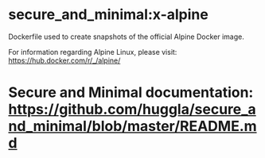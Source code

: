 # secure_and_minimal:x-alpine
Dockerfile used to create snapshots of the official Alpine Docker image.

For information regarding Alpine Linux, please visit: https://hub.docker.com/r/_/alpine/ 

# Secure and Minimal documentation: https://github.com/huggla/secure_and_minimal/blob/master/README.md
